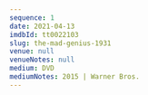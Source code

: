 ```yaml
---
sequence: 1
date: 2021-04-13
imdbId: tt0022103
slug: the-mad-genius-1931
venue: null
venueNotes: null
medium: DVD
mediumNotes: 2015 | Warner Bros.
---
```


